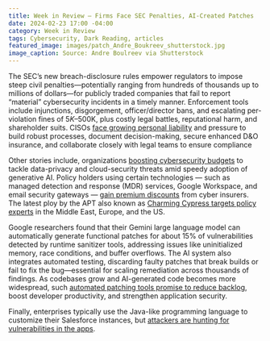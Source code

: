```yaml
---
title: Week in Review — Firms Face SEC Penalties, AI-Created Patches
date: 2024-02-23 17:00 -04:00
category: Week in Review
tags: Cybersecurity, Dark Reading, articles
featured_image: images/patch_Andre_Boukreev_shutterstock.jpg
image_caption: Source: Andre Boulreev via Shutterstock
---
```


The SEC’s new breach-disclosure rules empower regulators to impose steep civil penalties—potentially ranging from 
hundreds of thousands up to millions of dollars—for publicly traded companies that fail to report “material” 
cybersecurity incidents in a timely manner. Enforcement tools include injunctions, disgorgement, officer/director bans, 
and escalating per-violation fines of $5K–$500K, plus costly legal battles, reputational harm, and shareholder suits. 
CISOs [face growing personal liability](https://www.darkreading.com/cyber-risk/orgs-face-major-sec-penalties-failing-disclose-breaches) 
and pressure to build robust processes, document decision-making, secure 
enhanced D&O insurance, and collaborate closely with legal teams to ensure compliance

Other stories include, organizations [boosting cybersecurity budgets](https://www.darkreading.com/cybersecurity-operations/alarm-over-generative-ai-fuels-security-spending-in-middle-east-africa)
to tackle data-privacy and cloud-security threats amid speedy adoption of generative AI. Policy holders using certain 
technologies — such as managed detection and response (MDR) services, Google Workspace, and email security gateways — 
[gain premium discounts](https://www.darkreading.com/cyber-risk/insurers-claims-data-recommend-cybersecurity-technologies) from cyber insurers.
The latest ploy by the APT also known as [Charming Cypress targets policy experts](https://www.darkreading.com/cyber-risk/insurers-claims-data-recommend-cybersecurity-technologies)
in the Middle East, Europe, and the US.

Google researchers found that their Gemini large language model can automatically generate functional patches for about 
15% of vulnerabilities detected by runtime sanitizer tools, addressing issues like uninitialized memory, race conditions, 
and buffer overflows. The AI system also integrates automated testing, discarding faulty patches that break builds or 
fail to fix the bug—essential for scaling remediation across thousands of findings. As codebases grow and AI-generated 
code becomes more widespread, such [automated patching tools promise to reduce backlog](https://www.darkreading.com/application-security/ai-patch-ease-developer-operations-workload), 
boost developer productivity, and strengthen application security.

Finally, enterprises typically use the Java-like programming language to customize their Salesforce instances, 
but [attackers are hunting for vulnerabilities in the apps](https://www.darkreading.com/cloud-security/misconfigurated-custom-salesforce-apps-expose-corporate-data).